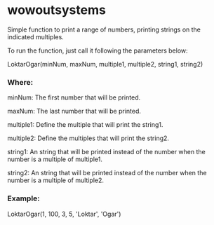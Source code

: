 # wowoutsystems
Simple function to print a range of numbers, printing strings on the indicated multiples.

To run the function, just call it following the parameters below:

LoktarOgar(minNum, maxNum, multiple1, multiple2, string1, string2)

### Where:
minNum: The first number that will be printed.

maxNum: The last number that will be printed.

multiple1: Define the multiple that will print the string1.

multiple2: Define the multiples that will print the string2.

string1: An string that will be printed instead of the number when the number is a multiple of multiple1.
         
string2: An string that will be printed instead of the number when the number is a multiple of multiple2.

### Example:
LoktarOgar(1, 100, 3, 5, 'Loktar', 'Ogar')
